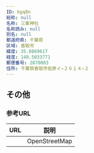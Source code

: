 ```yaml
---
ID: bgq8n
総称: null
名称: 三峯神社
名称読み: null
別名: null
都道府県: 千葉県
区域: 香取市
緯度: 35.8869617
経度: 140.5033771
郵便番号: 2870003
住所: 千葉県香取市佐原イ−２６１４−２
---
```


## その他

### 参考URL

| URL | 説明          |
| --- | ------------- |
|     | OpenStreetMap |
